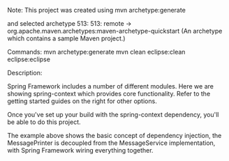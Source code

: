 Note: 
This project was created using mvn archetype:generate

and selected archetype 513:
513: remote -> org.apache.maven.archetypes:maven-archetype-quickstart (An archetype which contains a sample Maven project.)

Commands:
mvn archetype:generate
mvn clean eclipse:clean eclipse:eclipse

Description:

Spring Framework includes a number of different modules. Here we are showing spring-context which provides core functionality. Refer to the getting started guides on the right for other options.

Once you've set up your build with the spring-context dependency, you'll be able to do this project.

The example above shows the basic concept of dependency injection, the MessagePrinter is decoupled from the MessageService implementation, with Spring Framework wiring everything together.
